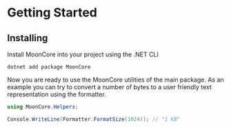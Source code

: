 # Getting Started

## Installing
Install MoonCore into your project using the .NET CLI
````shell
dotnet add package MoonCore 
````

Now you are ready to use the MoonCore utilities of the main package.
As an example you can try to convert a number of bytes to a user friendly
text representation using the formatter.

````csharp
using MoonCore.Helpers;

Console.WriteLine(Formatter.FormatSize(1024)); // "1 KB"
````